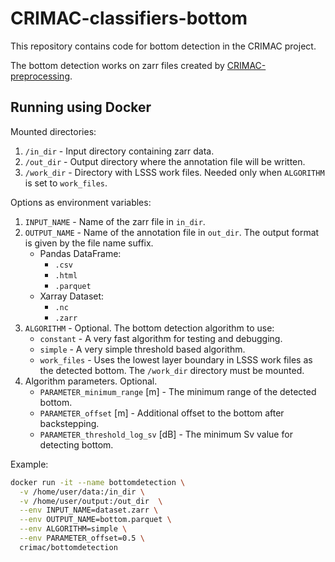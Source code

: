# CRIMAC-classifiers-bottom

This repository contains code for bottom detection in the CRIMAC project.

The bottom detection works on zarr files created by
[CRIMAC-preprocessing](https://github.com/CRIMAC-WP4-Machine-learning/CRIMAC-preprocessing).

## Running using Docker

Mounted directories:
1. `/in_dir` - Input directory containing zarr data.
2. `/out_dir` - Output directory where the annotation file will be written.
3. `/work_dir` - Directory with LSSS work files.
   Needed only when `ALGORITHM` is set to `work_files`.

Options as environment variables:
1. `INPUT_NAME` - Name of the zarr file in `in_dir`.
2. `OUTPUT_NAME` - Name of the annotation file in `out_dir`.
   The output format is given by the file name suffix.
   * Pandas DataFrame:
      * `.csv`
      * `.html`
      * `.parquet`
   * Xarray Dataset:
      * `.nc`
      * `.zarr`
3. `ALGORITHM` - Optional. The bottom detection algorithm to use:
    * `constant` - A very fast algorithm for testing and debugging.
    * `simple` - A very simple threshold based algorithm.
    * `work_files` - Uses the lowest layer boundary in LSSS work files as the detected bottom. 
      The `/work_dir` directory must be mounted.
4. Algorithm parameters. Optional.
   * `PARAMETER_minimum_range` \[m] - The minimum range of the detected bottom.
   * `PARAMETER_offset` \[m] - Additional offset to the bottom after backstepping.
   * `PARAMETER_threshold_log_sv` \[dB] - The minimum Sv value for detecting bottom.

Example:
```bash
docker run -it --name bottomdetection \
  -v /home/user/data:/in_dir \
  -v /home/user/output:/out_dir  \
  --env INPUT_NAME=dataset.zarr \
  --env OUTPUT_NAME=bottom.parquet \
  --env ALGORITHM=simple \
  --env PARAMETER_offset=0.5 \
  crimac/bottomdetection
```
